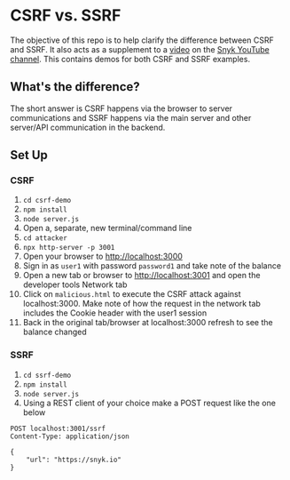 # CSRF vs. SSRF

The objective of this repo is to help clarify the difference between CSRF and SSRF. It also acts as a supplement to a [video]() on the [Snyk YouTube channel](youtube.com/snyksec). This contains demos for both CSRF and SSRF examples.

## What's the difference?

The short answer is CSRF happens via the browser to server communications and SSRF happens via the main server and other server/API communication in the backend.

## Set Up

### CSRF

1. `cd csrf-demo`
2. `npm install`
3. `node server.js`
4. Open a, separate, new terminal/command line
5. `cd attacker`
6. `npx http-server -p 3001`
7. Open your browser to [http://localhost:3000](http://localhost:3000)
8. Sign in as `user1` with password `password1` and take note of the balance
9. Open a new tab or browser to [http://localhost:3001](http://localhost:3001) and open the developer tools Network tab
10. Click on `malicious.html` to execute the CSRF attack against localhost:3000. Make note of how the request in the network tab includes the Cookie header with the user1 session
11. Back in the original tab/browser at localhost:3000 refresh to see the balance changed

### SSRF

1. `cd ssrf-demo`
2. `npm install`
3. `node server.js`
4. Using a REST client of your choice make a POST request like the one below

```
POST localhost:3001/ssrf
Content-Type: application/json

{
    "url": "https://snyk.io"
}
```
